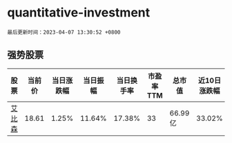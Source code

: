 # quantitative-investment

`最后更新时间：2023-04-07 13:30:52 +0800`

## 强势股票

|股票|当前价|当日涨跌幅|当日振幅|当日换手率|市盈率TTM|总市值|近10日涨跌幅|
|----|----|----|----|----|----|----|----|
|[艾比森](https://xueqiu.com/S/SZ300389)|18.61|1.25%|11.64%|17.38%|33|66.99亿|33.02%|
